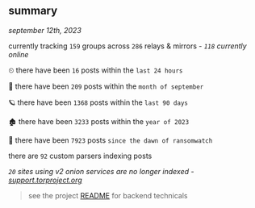 
## summary
_september 12th, 2023_

currently tracking `159` groups across `286` relays & mirrors - _`118` currently online_

⏲ there have been `16` posts within the `last 24 hours`

🦈 there have been `209` posts within the `month of september`

🪐 there have been `1368` posts within the `last 90 days`

🏚 there have been `3233` posts within the `year of 2023`

🦕 there have been `7923` posts `since the dawn of ransomwatch`

there are `92` custom parsers indexing posts

_`20` sites using v2 onion services are no longer indexed - [support.torproject.org](https://support.torproject.org/onionservices/v2-deprecation/)_

> see the project [README](https://github.com/joshhighet/ransomwatch#ransomwatch--) for backend technicals
